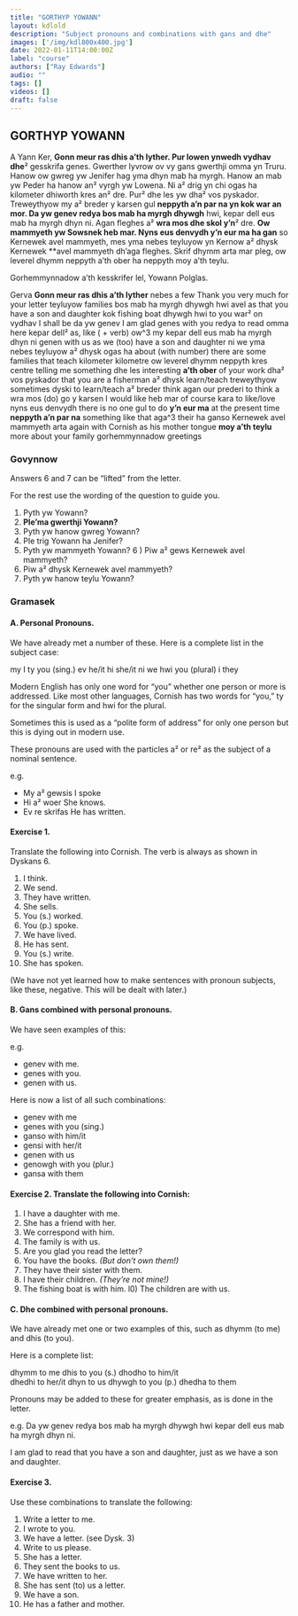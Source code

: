 ```yaml
---
title: "GORTHYP YOWANN"
layout: kdlold
description: "Subject pronouns and combinations with gans and dhe"
images: ['/img/kdl800x400.jpg']
date: 2022-01-11T14:00:00Z
label: "course"
authors: ["Ray Edwards"]
audio: ""
tags: []
videos: []
draft: false
---
```


## GORTHYP YOWANN

A Yann Ker,
**Gonn meur ras dhis a’th lyther. Pur lowen ynwedh vydhav dhe**² gesskrifa genes.
Gwerther lyvrow ov vy gans gwerthji omma yn Truru. Hanow ow gwreg yw Jenifer hag yma dhyn mab ha myrgh. Hanow an mab yw Peder ha hanow an² vyrgh yw Lowena. Ni a² drig yn chi ogas ha kilometer dhiworth kres an² dre.
Pur² dhe les yw dha² vos pyskador. Treweythyow my a² breder y karsen gul **neppyth a’n par na yn kok war an mor. Da yw genev redya bos mab ha myrgh dhywgh** hwi, kepar dell eus mab ha myrgh dhyn ni. Agan fleghes a² **wra mos dhe skol y’n**² dre.
**Ow mammyeth yw Sowsnek heb mar. Nyns eus denvydh y’n eur ma ha gan** so Kernewek avel mammyeth, mes yma nebes teyluyow yn Kernow a² dhysk Kernewek **avel mammyeth dh’aga fleghes.
Skrif dhymm arta mar pleg, ow leverel dhymm neppyth a’th ober ha neppyth moy a’th teylu.


Gorhemmynnadow a’th kesskrifer lel,
Yowann Polglas.

Gerva
**Gonn meur ras dhis a’th lyther** nebes a few
Thank you very much for your letter teyluyow families
bos mab ha myrgh dhywgh hwi avel as
that you have a son and daughter kok fishing boat
dhywgh hwi to you war² on
vydhav I shall be da yw genev I am glad
genes with you redya to read
omma here kepar dell² as, like ( + verb)
ow^3 my kepar dell eus mab ha myrgh dhyn ni
genen with us as we (too) have a son and daughter
ni we yma nebes teyluyow a² dhysk
ogas ha about (with number) there are some families that teach
kilometer kilometre ow leverel dhymm neppyth
kres centre telling me something
dhe les interesting **a’th ober** of your work
dha² vos pyskador that you are a fisherman a² dhysk learn/teach
treweythyow sometimes dyski to learn/teach
a² breder think agan our
prederi to think a wra mos (do) go
y karsen I would like heb mar of course
kara to like/love nyns eus denvydh there is no one
gul to do **y’n eur ma** at the present time
**neppyth a’n par na** something like that aga^3 their
ha ganso Kernewek avel mammyeth arta again
with Cornish as his mother tongue **moy a’th teylu** more about your family
gorhemmynnadow greetings


### Govynnow
Answers 6 and 7 can be “lifted” from the letter. 

For the rest use the wording of the question to guide you.

1) Pyth yw Yowann? 
2) **Ple’ma gwerthji Yowann?** 
3) Pyth yw hanow gwreg Yowann? 
4) Ple trig Yowann ha Jenifer? 
5) Pyth yw mammyeth Yowann?
6 ) Piw a² gews Kernewek avel mammyeth?
7) Piw a² dhysk Kernewek avel mammyeth?
8) Pyth yw hanow teylu Yowann?

### Gramasek

#### A. Personal Pronouns.
We have already met a number of these. Here is a complete list in the subject case:

my I 
ty you (sing.) 
ev he/it 
hi she/it
ni we
hwi you (plural)
i they

Modern English has only one word for “you” whether one person or more is addressed. 
Like most other languages, Cornish has two words for “you,” ty for the singular form and hwi for
the plural. 

Sometimes this is used as a “polite form of address” for only one person but this is dying out in modern use.

These pronouns are used with the particles a² or re² as the subject of a nominal sentence.

e.g. 
- My a² gewsis I spoke 
- Hi a² woer She knows.
- Ev re skrifas He has written.

#### Exercise 1. 
Translate the following into Cornish. The verb is always as shown in Dyskans 6.

1) I think. 
2) We send. 
3) They have written.
4) She sells. 
5) You (s.) worked. 
6) You (p.) spoke.
7) We have lived.
8) He has sent.
9) You (s.) write.
10) She has spoken.

(We have not yet learned how to make sentences with pronoun subjects, like these, negative. This will be dealt with later.)

#### B. Gans combined with personal pronouns.

We have seen examples of this:

e.g. 
- genev with me.
- genes with you.
- genen with us.

Here is now a list of all such combinations:
- genev with me 
- genes with you (sing.) 
- ganso with him/it 
- gensi with her/it
- genen with us
- genowgh with you (plur.)
- gansa with them

#### Exercise 2. Translate the following into Cornish:

1) I have a daughter with me. 
2) She has a friend with her. 
3) We correspond with him. 
4) The family is with us. 
5) Are you glad you read the letter? 
6) You have the books.  _(But don’t own them!)_
7) They have their sister with them.
8) I have their children. _(They’re not mine!)_
9) The fishing boat is with him.
l0) The children are with us.


#### C. Dhe combined with personal pronouns.

We have already met one or two examples of this, such as dhymm (to me) and dhis (to you).

Here is a complete list:

dhymm to me 
dhis to you (s.)
dhodho to him/it  
dhedhi to her/it
dhyn to us
dhywgh to you (p.)
dhedha to them


Pronouns may be added to these for greater emphasis, as is done in the letter. 

e.g.
Da yw genev redya bos mab ha myrgh dhywgh hwi kepar dell eus mab ha myrgh dhyn ni.

I am glad to read that you have a son and daughter, just as we have a son and daughter.

#### Exercise 3. 
Use these combinations to translate the following:

1) Write a letter to me. 
2) I wrote to you. 
3) We have a letter. (see Dysk. 3)
4) Write to us please. 
5) She has a letter. 
6) They sent the books to us.
7) We have written to her.
8) She has sent (to) us a letter.
9) We have a son.
10) He has a father and mother.